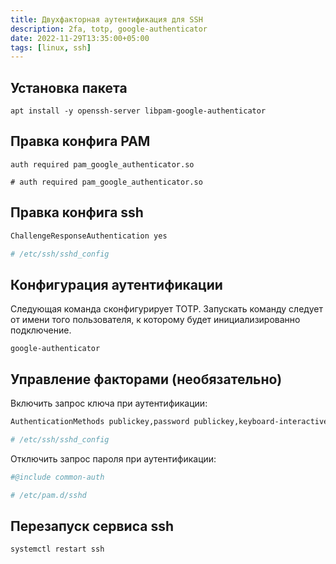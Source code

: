 ```yaml
---
title: Двухфакторная аутентификация для SSH
description: 2fa, totp, google-authenticator
date: 2022-11-29T13:35:00+05:00
tags: [linux, ssh]
---
```

## Установка пакета
```shell
apt install -y openssh-server libpam-google-authenticator
```

## Правка конфига PAM
```shell
auth required pam_google_authenticator.so

# auth required pam_google_authenticator.so
```

## Правка конфига ssh
```sh
ChallengeResponseAuthentication yes

# /etc/ssh/sshd_config
```

## Конфигурация аутентификации
Следующая команда сконфигурирует TOTP.
Запускать команду следует от имени того пользователя, 
к которому будет инициализированно подключение.
```shell
google-authenticator
```

## Управление факторами (необязательно)
Включить запрос ключа при аутентификации:
```sh
AuthenticationMethods publickey,password publickey,keyboard-interactive

# /etc/ssh/sshd_config
```

Отключить запрос пароля при аутентификации:
```sh
#@include common-auth

# /etc/pam.d/sshd
```

## Перезапуск сервиса ssh
```shell
systemctl restart ssh
```
